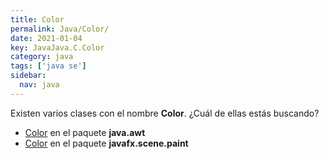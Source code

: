 ```yaml
---
title: Color
permalink: Java/Color/
date: 2021-01-04
key: JavaJava.C.Color
category: java
tags: ['java se']
sidebar: 
  nav: java
---
```


Existen varios clases con el nombre **Color**. ¿Cuál de ellas estás buscando?
<ul>
<li><a href="/Java/Color-java-awt/">Color</a> en el paquete <strong>java.awt</strong></li>
<li><a href="/Java/Color-javafx-scene-paint/">Color</a> en el paquete <strong>javafx.scene.paint</strong></li>
<ul>
